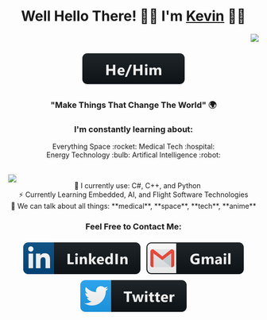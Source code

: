 <h1 align="center"> Well Hello There! 👋🏾 I'm <a href="https://k5tuck.com">Kevin</a> 🧔🏾</h1><p align="right"><tb><img  src="https://visitor-badge.glitch.me/badge?page_id=k5tuck.k5tuck"/></tb></p>

<p align="center"><tb><img src="svg/pronouns/hehim.svg" alt="he/him" style="vertical-align:top; margin:6px 4px"></tb></p>

<h3 align="center">"Make Things That Change The World" 🌍</h3>
<h3 align="center">I'm constantly learning about:</h3>

<p align="center">
Everything Space :rocket:
Medical Tech :hospital: <br />
Energy Technology :bulb:
Artifical Intelligence :robot: <br />
</p>
</br>

  <a href="https://github.com/anuraghazra/github-readme-stats">
    <img align="left" src="https://github-readme-stats.vercel.app/api/top-langs/?username=k5tuck&layout=compact&langs_count=8&theme=react&show_icons=true">
  </a>
  <p align="center">
   🌱 I currently use: C#, C++, and Python </br>
   ⚡️ Currently Learning Embedded, AI, and Flight Software Technologies </br>
   💬 We can talk about all things: **medical**, **space**, **tech**, **anime** </br>
   </p>

<!--
### <h2 align="center"> Languages and Tools </h2>

<p align="center">
<tr>
  <tb><img src="./svg/dev/languages/html.svg" alt="html" style="vertical-align:top; margin:6px 4px"></tb>
  <tb><img src="./svg/dev/languages/css3.svg" alt="css3" style="vertical-align:top; margin:6px 4px"></tb>
  <tb><img src="svg/dev/languages/js.svg" alt="js" style="vertical-align:top; margin:p6x 4px"></tb>
  <tb><img src="svg/dev/languages/python.svg" alt="python" style="vertical-align:top; margin:6px 4px"></tb>
  <tb><img src="svg/dev/languages/csharp.svg" alt="csharp" style="vertical-align:top; margin:6px 4px"></tb>
  <tb><img src="svg/dev/frameworks/react.svg" alt="react" style="vertical-align:top; margin:6px 4px"></tb>
</tr>
<tr>
  <tb><img src="svg/dev/frameworks/nodejs.svg" alt="nodejs" sanitize=1 style="vertical-align:top; margin:6px 4px"></tb>
  <tb><img src="svg/dev/services/npm.svg" alt="npm" style="vertical-align:top; margin:4px"></tb>
  <tb><img src="svg/dev/services/leetcode.svg" alt="leetcode" style="vertical-align:top; margin:6px 4px"></tb>
  <tb><img src="svg/dev/misc/datascience.svg" alt="datascience" style="vertical-align:top; margin:6px 4px"></tb>
  <tb><img src="svg/dev/services/aws.svg" alt="aws" style="vertical-align:top; margin:6px 4px"></tb>
</tr>
<tb><img src="svg/dev/services/azure.svg" alt="azure" style="vertical-align:top; margin:6px 4px"></tb>
<tb><img src="svg/dev/tools/visualstudio.svg" alt="visualstudio" style="vertical-align:top; margin:6px 4px"></tb>
<tb><img src="svg/dev/tools/bash.svg" alt="bash" style="vertical-align:top; margin:10px"></tb>
<tb><img src="svg/dev/misc/ai.svg" alt="ai" style="vertical-align:top; margin:6px 4px"></tb></tr>
<tb><img src="svg/dev/tools/docker.svg" alt="docker" style="vertical-align:top; margin:6px 4px"></tb>
<tb><img src="svg/dev/tools/powershell.svg" alt="powershell" style="vertical-align:top; margin:6px 4px"></tb>
<tb><img src="svg/devices/raspberrypi.svg" alt="raspberrypi" style="vertical-align:top; margin:6px 4px"></tb></tr>
</p>
</br>
 -->
<h3 align="center">Feel Free to Contact Me:</h3>
<p align="center">
<a href="https://www.linkedin.com/in/k5tuck/"><tb><img src="svg/social/linkedin.svg" alt="linkedin" style="vertical-align:top; margin:6px 4px"></tb></tr></a>
<a href ="mailto:kevin.tucker19@gmail.com"><tb><img src="svg/social/gmail.svg" alt="" style="vertical-align:top; margin:6px 4px"></tb></tr></a> 
<!-- </p> -->
<!-- <p align="center"> -->
<a href="https://twitter.com/k5tuck"><tb><img src="svg/social/twitter.svg" alt="twitter" style="vertical-align:top; margin:6px 4px"></tb></tr></a>
</p>
